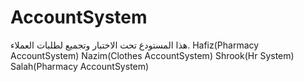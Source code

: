 # AccountSystem
هذا المستودع تحت الاختبار وتجميع لطلبات العملاء.
Hafiz(Pharmacy AccountSystem)
Nazim(Clothes AccountSystem)
Shrook(Hr System)
Salah(Pharmacy AccountSystem)
